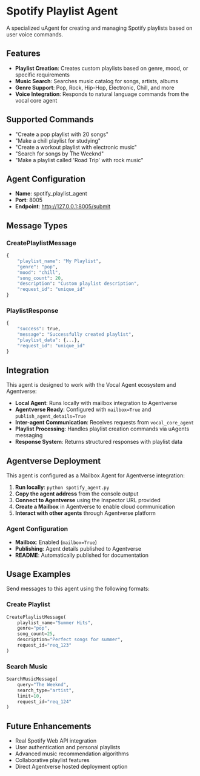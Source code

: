 # Spotify Playlist Agent

A specialized uAgent for creating and managing Spotify playlists based on user voice commands.

## Features

- **Playlist Creation**: Creates custom playlists based on genre, mood, or specific requirements
- **Music Search**: Searches music catalog for songs, artists, albums
- **Genre Support**: Pop, Rock, Hip-Hop, Electronic, Chill, and more
- **Voice Integration**: Responds to natural language commands from the vocal core agent

## Supported Commands

- "Create a pop playlist with 20 songs"
- "Make a chill playlist for studying"
- "Create a workout playlist with electronic music"
- "Search for songs by The Weeknd"
- "Make a playlist called 'Road Trip' with rock music"

## Agent Configuration

- **Name**: spotify_playlist_agent
- **Port**: 8005
- **Endpoint**: http://127.0.0.1:8005/submit

## Message Types

### CreatePlaylistMessage

```python
{
    "playlist_name": "My Playlist",
    "genre": "pop",
    "mood": "chill",
    "song_count": 20,
    "description": "Custom playlist description",
    "request_id": "unique_id"
}
```

### PlaylistResponse

```python
{
    "success": true,
    "message": "Successfully created playlist",
    "playlist_data": {...},
    "request_id": "unique_id"
}
```

## Integration

This agent is designed to work with the Vocal Agent ecosystem and Agentverse:

- **Local Agent**: Runs locally with mailbox integration to Agentverse
- **Agentverse Ready**: Configured with `mailbox=True` and `publish_agent_details=True`
- **Inter-agent Communication**: Receives requests from `vocal_core_agent`
- **Playlist Processing**: Handles playlist creation commands via uAgents messaging
- **Response System**: Returns structured responses with playlist data

## Agentverse Deployment

This agent is configured as a Mailbox Agent for Agentverse integration:

1. **Run locally**: `python spotify_agent.py`
2. **Copy the agent address** from the console output
3. **Connect to Agentverse** using the Inspector URL provided
4. **Create a Mailbox** in Agentverse to enable cloud communication
5. **Interact with other agents** through Agentverse platform

### Agent Configuration
- **Mailbox**: Enabled (`mailbox=True`)
- **Publishing**: Agent details published to Agentverse
- **README**: Automatically published for documentation

## Usage Examples

Send messages to this agent using the following formats:

### Create Playlist
```python
CreatePlaylistMessage(
    playlist_name="Summer Hits",
    genre="pop",
    song_count=25,
    description="Perfect songs for summer",
    request_id="req_123"
)
```

### Search Music
```python
SearchMusicMessage(
    query="The Weeknd",
    search_type="artist",
    limit=10,
    request_id="req_124"
)
```

## Future Enhancements

- Real Spotify Web API integration
- User authentication and personal playlists
- Advanced music recommendation algorithms
- Collaborative playlist features
- Direct Agentverse hosted deployment option
